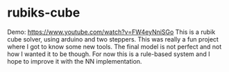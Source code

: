 # rubiks-cube
Demo: https://www.youtube.com/watch?v=FW4eyNniSGo
This is a rubik cube solver, using arduino and two steppers. This was really a fun project where I got to know some new tools. The final model is not perfect and not how I wanted it to be though. For now this is a rule-based system and I hope to improve it with the NN implementation.
